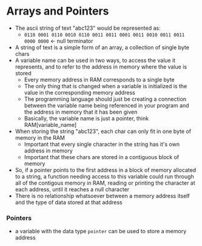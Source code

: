 # Arrays and Pointers
- The ascii string of text "abc123" would be represented as:
  - `0110 0001 0110 0010 0110 0011 0011 0001 0011 0010 0011 0011 0000 0000` ← null terminator
- A string of text is a simple form of an array, a collection of single byte chars
- A variable name can be used in two ways, to access the value it represents, and to refer to the address in memory where the value is stored
  - Every memory address in RAM corresponds to a single byte
  - The only thing that is changed when a variable is initialized is the value in the corresponding memory address
  - The programming language should just be creating a connection between the variable name being referenced in your program and the address in memory that it has been given
  - Basically, the variable name is just a pointer, think RAM[variable_name]
- When storing the string "abc123", each char can only fit in one byte of memory in the RAM
  - Important that every single character in the string has it's own address in memory
  - Important that these chars are stored in a contiguous block of memory
- So, if a pointer points to the first address in a block of memory allocated to a string, a function needing access to this variable could run through all of the contigous memory in RAM, reading or printing the character at each address, until it reaches a null character
- There is no relationship whatsoever between a memory address itself and the type of data stored at that address

### Pointers
- a variable with the data type `pointer` can be used to store a memory address
